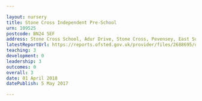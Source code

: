 ```yaml
---

layout: nursery
title: Stone Cross Independent Pre-School
urn: 109525
postcode: BN24 5EF
address: Stone Cross School, Adur Drive, Stone Cross, Pevensey, East Sussex, BN24 5EF
latestReportUrl: https://reports.ofsted.gov.uk/provider/files/2688695/urn/109525.pdf
teaching: 3
development: 0
leadership: 3
outcomes: 0
overall: 3
date: 01 April 2018 
datePublish: 5 May 2017

---
```

